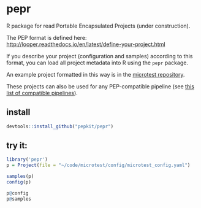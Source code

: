 # pepr

R package for read Portable Encapsulated Projects (under construction).

The PEP format is defined here: http://looper.readthedocs.io/en/latest/define-your-project.html

If you describe your project (configuration and samples) according to this format, you can load all project metadata into R using the `pepr` package.

An example project formatted in this way is in the [microtest repository](https://github.com/epigen/microtest).

These projects can also be used for any PEP-compatible pipeline (see [this list of compatible pipelines](https://github.com/pepkit/hello_looper/blob/master/looper_pipelines.md)).

## install

```R
devtools::install_github("pepkit/pepr")
```

## try it:

```R
library('pepr')
p = Project(file = "~/code/microtest/config/microtest_config.yaml")

samples(p)
config(p)

p@config
p@samples
```
